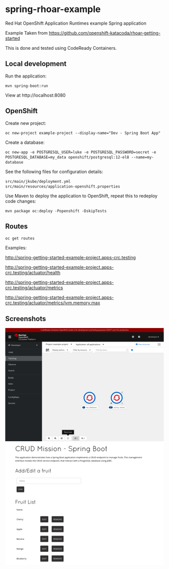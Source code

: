 # spring-rhoar-example
Red Hat OpenShift Application Runtimes example Spring application

Example Taken from https://github.com/openshift-katacoda/rhoar-getting-started

This is done and tested using CodeReady Containers.

## Local development

Run the application:

```
mvn spring-boot:run
```

View at http://localhost:8080

## OpenShift

Create new project:

```
oc new-project example-project --display-name="Dev - Spring Boot App"
```

Create a database:

```
oc new-app -e POSTGRESQL_USER=luke -e POSTGRESQL_PASSWORD=secret -e POSTGRESQL_DATABASE=my_data openshift/postgresql:12-el8 --name=my-database
```

See the following files for configuration details:

```
src/main/jkube/deployment.yml
src/main/resources/application-openshift.properties
```


Use Maven to deploy the application to OpenShift, repeat this to redeploy code changes:

```
mvn package oc:deploy -Popenshift -DskipTests
```

## Routes

```
oc get routes
```

Examples:

http://spring-getting-started-example-project.apps-crc.testing

http://spring-getting-started-example-project.apps-crc.testing/actuator/health

http://spring-getting-started-example-project.apps-crc.testing/actuator/metrics

http://spring-getting-started-example-project.apps-crc.testing/actuator/metrics/jvm.memory.max


## Screenshots

![OpenShift](img/screenshot-crc-example.png)
![Demo App](img/screenshot-example-app.png)